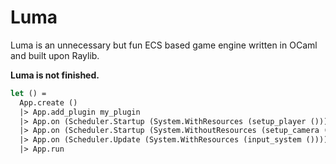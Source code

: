 # Luma

Luma is an unnecessary but fun ECS based game engine written in OCaml and built upon Raylib.

**Luma is not finished.**

```ocaml
let () =
  App.create ()
  |> App.add_plugin my_plugin
  |> App.on (Scheduler.Startup (System.WithResources (setup_player ())))
  |> App.on (Scheduler.Startup (System.WithoutResources (setup_camera ())))
  |> App.on (Scheduler.Update (System.WithResources (input_system ())))
  |> App.run
```

